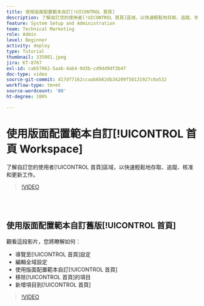 ```yaml
---
title: 使用版面配置範本自訂[!UICONTROL 首頁]
description: 了解自訂您的使用者[!UICONTROL 首頁]區域，以快速輕鬆地存取、追蹤、核准和更新工作。
feature: System Setup and Administration
team: Technical Marketing
role: Admin
level: Beginner
activity: deploy
type: Tutorial
thumbnail: 335081.jpeg
jira: KT-8767
exl-id: cab57062-5aab-4ab4-9d3b-cd9dd9df3b47
doc-type: video
source-git-commit: d17df7162ccaab6b62db34209f50131927c0a532
workflow-type: tm+mt
source-wordcount: '80'
ht-degree: 100%

---
```


# 使用版面配置範本自訂[!UICONTROL 首頁 Workspace]

了解自訂您的使用者[!UICONTROL 首頁]區域，以快速輕鬆地存取、追蹤、核准和更新工作。

>[!VIDEO](https://video.tv.adobe.com/v/3428091/?quality=12&learn=on&enablevpops)

<br>
</br>

## 使用版面配置範本自訂舊版[!UICONTROL 首頁]

觀看這段影片，您將瞭解如何：

* 導覽至[!UICONTROL 首頁]設定
* 編輯全域設定
* 使用版面配置範本自訂[!UICONTROL 首頁]
* 移除[!UICONTROL 首頁]的項目
* 新增項目到[!UICONTROL 首頁]

>[!VIDEO](https://video.tv.adobe.com/v/335081/?quality=12&learn=on&enablevpops)
